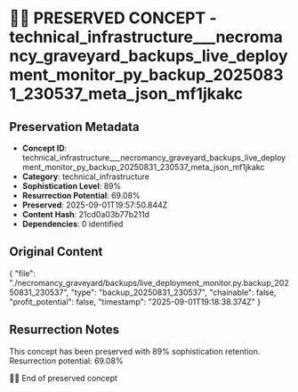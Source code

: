 # 🏴‍☠️ PRESERVED CONCEPT - technical_infrastructure___necromancy_graveyard_backups_live_deployment_monitor_py_backup_20250831_230537_meta_json_mf1jkakc

## Preservation Metadata
- **Concept ID**: technical_infrastructure___necromancy_graveyard_backups_live_deployment_monitor_py_backup_20250831_230537_meta_json_mf1jkakc
- **Category**: technical_infrastructure
- **Sophistication Level**: 89%
- **Resurrection Potential**: 69.08%
- **Preserved**: 2025-09-01T19:57:50.844Z
- **Content Hash**: 21cd0a03b77b211d
- **Dependencies**: 0 identified

## Original Content

{
  "file": "./necromancy_graveyard/backups/live_deployment_monitor.py.backup_20250831_230537",
  "type": "backup_20250831_230537",
  "chainable": false,
  "profit_potential": false,
  "timestamp": "2025-09-01T19:18:38.374Z"
}

## Resurrection Notes
This concept has been preserved with 89% sophistication retention.
Resurrection potential: 69.08%

🏴‍☠️ End of preserved concept